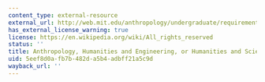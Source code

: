 ```yaml
---
content_type: external-resource
external_url: http://web.mit.edu/anthropology/undergraduate/requirements.html
has_external_license_warning: true
license: https://en.wikipedia.org/wiki/All_rights_reserved
status: ''
title: Anthropology, Humanities and Engineering, or Humanities and Science
uid: 5eef8d0a-fb7b-482d-a5b4-adbff21a5c9d
wayback_url: ''
---
```

